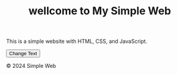 <!DOCTYPE html>
<html lang="en">
<head>
    <meta charset="UTF-8">
    <meta name="viewport" content="width=device-width, initial-scale=1.0">
    <title>Simple Web</title>
</head>
<body>
    <header>
        <h1>wellcome to My Simple Web</h1>
    </header>
    <main>
        <p id="welcome-message">This is a simple website with HTML, CSS, and JavaScript.</p>
        <button id="change-text-btn">Change Text</button>
    </main>
    <footer>
        <p>&copy; 2024 Simple Web</p>
    </footer>
    
</body>
</html>
